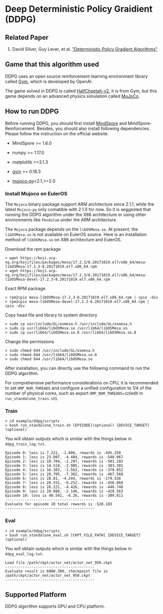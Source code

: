# Deep Deterministic Policy Graidient (DDPG)

## Related Paper

1. David Silver, Guy Lever, et al. ["Deterministic Policy Gradient Algorithms"](https://proceedings.mlr.press/v32/silver14.pdf)

## Game that this algorithm used

DDPG uses  an open source reinforcement learning environment library called [Gym](https://github.com/openai/gym), which is developed by OpenAI.

The game solved in DDPG is called [HalfCheetah-v2](https://www.gymlibrary.ml/environments/mujoco/half_cheetah/), it is from Gym, but this game depends on an advanced physics simulation called [MuJoCo](https://github.com/openai/mujoco-py).

## How to run DDPG

Before running DDPG, you should first install [MindSpore](https://www.mindspore.cn/install) and MindSpore-Reinforcement. Besides, you should also install following dependencies. Please follow the instruction on the official website.

- MindSpore >= 1.6.0

- numpy >= 1.17.0
- matplotlib >=3.1.3
- [gym](https://github.com/openai/gym) >= 0.18.3
- [mujoco-py](https://github.com/openai/mujoco-py)<2.1,>=2.0

### Install Mujoco on EulerOS

The `Mujoco` binary package support ARM architecture since 2.1.1, while the latest `Mujoco-py` only comatible with 2.1.0 for now. So it is seggested that running the DDPG algorithm under the X86 architecture or using other environments like `Pendulum` under the ARM architecture.

The `Mujoco` package depends on the `libOSMesa.so`. At present, the `libOSMesa.so` is not available on EulerOS source. Here is an installation method of `libOSMesa.so` on X86 architecture and EulerOS.

Download the rpm package

```shell
> wget https://koji.xcp-ng.org/kojifiles/packages/mesa/17.2.3/8.20171019.el7/x86_64/mesa-libOSMesa-17.2.3-8.20171019.el7.x86_64.rpm
> wget https://koji.xcp-ng.org/kojifiles/packages/mesa/17.2.3/8.20171019.el7/x86_64/mesa-libOSMesa-devel-17.2.3-8.20171019.el7.x86_64.rpm
```

Exact RPM package

```shell
> rpm2cpio mesa-libOSMesa-17.2.3-8.20171019.el7.x86_64.rpm | cpio -div
> rpm2cpio mesa-libOSMesa-devel-17.2.3-8.20171019.el7.x86_64.rpm | cpio -div
```

Copy head file and library to system directory

```shell
> sudo cp usr/include/GL/osmesa.h /usr/include/GL/osmesa.h
> sudo cp usr/lib64/libOSMesa.so /usr/lib64/libOSMesa.so
> sudo cp usr/lib64/libOSMesa.so.8 /usr/lib64/libOSMesa.so.8
```

Change the permissions

```shell
> sudo chmod 644 /usr/include/GL/osmesa.h
> sudo chmod 644 /usr/lib64/libOSMesa.so.8
> sudo chmod 644 /usr/lib64/libOSMesa.so
```

After installation, you can directly use the following command to run the DDPG algorithm.

For comprehensive performance considerations on CPU, it is recommended to set `OMP_NUM_THREADS` and configure a unified configuration to 1/4 of the number of physical cores, such as export `OMP_NUM_THREADS=32`(edit in `run_standalone_train.sh`).

### Train

```shell
> cd example/ddpg/scripts
> bash run_standalone_train.sh [EPISODE](optional) [DEVICE_TARGET](optional)
```

You will obtain outputs which is similar with the things below in `ddpg_train_log.txt`.

```shell
Episode 0: loss is 7.221, -1.886, rewards is -445.258
Episode 1: loss is 23.807, -4.404, rewards is -548.967
Episode 2: loss is 10.704, -2.297, rewards is -501.102
Episode 3: loss is 14.524, -2.905, rewards is -383.301
Episode 4: loss is 16.303, -1.562, rewards is -370.852
Episode 5: loss is 28.705, -7.362, rewards is -467.568
Episode 6: loss is 28.81, -4.244, rewards is -179.526
Episode 7: loss is 28.551, -6.252, rewards is -456.068
Episode 8: loss is 26.221, -4.426, rewards is -446.748
Episode 9: loss is 28.088, -2.146, rewards is -420.563
Episode 10: loss is 49.541, -6.26, rewards is -309.811
-----------------------------------------
Evaluate for episode 10 total rewards is -528.183
-----------------------------------------
```

### Eval

```shell
> cd example/ddpg/scripts
> bash run_standalone_eval.sh [CKPT_FILE_PATH] [DEVICE_TARGET](optional)
```

You will obtain outputs which is similar with the things below in `ddpg_eval_log.txt`.

```shell
Load file /path/ckpt/actor_net/actor_net_950.ckpt
-----------------------------------------
Evaluate result is 6000.300, checkpoint file in /path/ckpt/actor_net/actor_net_950.ckpt
-----------------------------------------
```

## Supported Platform

DDPG algorithm supports GPU and CPU platform.
